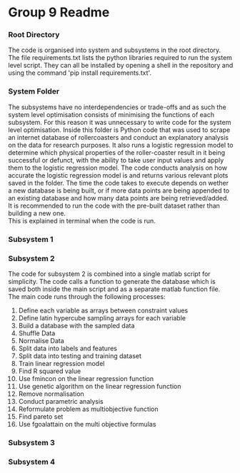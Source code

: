 # Group 9 Readme 

### Root Directory
The code is organised into system and subsystems in the root directory. The file requirements.txt 
lists the python libraries required to run the system level script. They can all be installed by opening a shell in the 
repository and using the command 'pip install requirements.txt'.

### System Folder
The subsystems have no interdependencies or trade-offs and as such the system level optimisation
consists of minimising the functions of each subsystem. For this reason it was unnecessary to
write code for the system level optimisation. Inside this folder is Python code that was used
to scrape an internet database of rollercoasters and conduct an explanatory analysis on the data for research purposes.
It also runs a logistic regression model to determine which physical properties of the roller-coaster
result in it being successful or defunct, with the ability to take user input values and apply them 
to the logistic regression model. The code conducts analysis on how accurate the logistic regression model is
and returns various relevant plots saved in the folder. The time the code takes to execute depends on wether a new database is being built,
or if more data points are being appended to an existing database and how many data points are being retrieved/added. It is recommended to run the code with the pre-built dataset rather than building a new one. <br /> This is explained in terminal when the code is run.

### Subsystem 1
### Subsystem 2
The code for subsystem 2 is combined into a single matlab script for simplicity. The code calls a function to generate the database which is saved both inside the main script and as a separate matlab function file.  <br />
The main code runs through the following processes:
1. Define each variable as arrays between constraint values
2. Define latin hypercube sampling arrays for each variable
3. Build a database with the sampled data
4. Shuffle Data
5. Normalise Data
6. Split data into labels and features
7. Split data into testing and training dataset
8. Train linear regression model
9. Find R squared value
10. Use fmincon on the linear regression function
11. Use genetic algorithm on the linear regression function
12. Remove normalisation
13. Conduct parametric analysis
14. Reformulate problem as multiobjective function
15. Find pareto set
16. Use fgoalattain on the multi objective formulas




### Subsystem 3
### Subsystem 4
